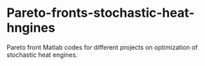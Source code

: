 # Pareto-fronts-stochastic-heat-hngines
Pareto front Matlab codes for different projects on optimization of stochastic heat engines.
